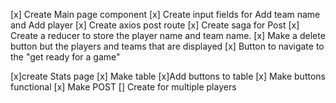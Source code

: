 [x] Create Main page component
    [x] Create input fields for Add team name and Add player
    [x] Create axios post route
        [x] Create saga for Post
        [x] Create a reducer to store the player name and team name. 
        [x] Make a delete button but the players and teams that are displayed
        [x] Button to navigate to the "get ready for a game"

[x]create Stats page 
    [x] Make table
    [x]Add buttons to table
        [x] Make buttons functional
        [x] Make POST 
        [] Create for multiple players
